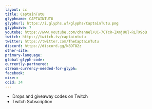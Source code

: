 ```yaml
---
layout: cc
title: CaptainTutu
glyphname: CAPTAINTUTU
glyphurl: https://i.glyphs.wf/glyphs/CaptainTutu.png
glyphwave: 7
youtube: https://www.youtube.com/channel/UC-7CTcR-IXmjUUl-RLTX9oQ
twitch: https://twitch.tv/captaintutu
twitter: https://twitter.com/TheCaptainTutu
discord: https://discord.gg/k8DT82z
other-site: 
primary-language: 
global-glyph-code: 
currently-partnered: 
stream-currency-needed-for-glyph: 
facebook: 
mixer: 
ccid: 34
---
```

* Drops and giveaway codes on Twitch
* Twitch Subscription
